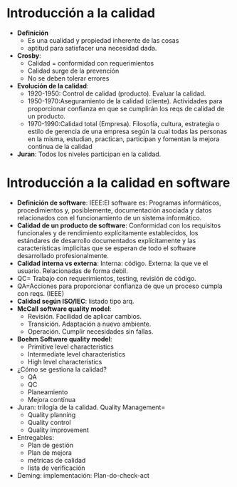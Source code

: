 # Introducción a la calidad
- **Definición**
  - Es una cualidad y propiedad inherente de las cosas
  - aptitud para satisfacer una necesidad dada.
- **Crosby**: 
  - Calidad = conformidad con requerimientos
  - Calidad surge de la prevención
  - No se deben tolerar errores
- **Evolución de la calidad**:
  - 1920-1950: Control de calidad (producto). Evaluar la calidad.
  - 1950-1970:Aseguramiento de la calidad (cliente). Actividades para proporcionar confianza en que se cumplirán los reqs de calidad de un producto.
  - 1970-1990:Calidad total (Empresa). Filosofía, cultura, estrategia o estilo de gerencia de una empresa según la cual todas las personas en la misma, estudian, practican, participan y fomentan la mejora continua de la calidad
- **Juran**: Todos los niveles participan en la calidad.
# Introducción a la calidad en software
- **Definición de software**: IEEE:El software es: Programas informáticos, procedimientos y, posiblemente, documentación asociada y datos relacionados con el funcionamiento de un sistema informático.
- **Calidad de un producto de software**: Conformidad con los requisitos funcionales y de rendimiento explícitamente establecidos, los estándares de desarrollo documentados explícitamente y las características implícitas que se esperan de todo el software desarrollado profesionalmente.
- **Calidad interna vs externa**: Interna: código. Externa: la que ve el usuario. Relacionadas de forma debil.
- QC= Trabajo con requerimientos, testing, revisión de código.
- QA=Acciones para proporcionar confianza de que un proceso cumpla con reqs. (IEEE)
- **Calidad según ISO/IEC**: listado tipo arq.
- **McCall software quality model**:
  - Revisión. Facilidad de aplicar cambios.
  - Transición. Adaptación a nuevo ambiente.
  - Operación. Cumplir necesidades sin fallas.
- **Boehm Software quality model**:
  - Primitive level characteristics
  - Intermediate level characteristics
  - High level characteristics
- ¿Cómo se gestiona la calidad?
  - QA
  - QC
  - Planeamiento
  - Mejora contínua
- Juran: trilogía de la calidad. Quality Management=
  - Quality planning
  - Quality control
  - Quality improvement
- Entregables: 
  - Plan de gestión
  - Plan de mejora
  - métricas de calidad
  - lista de verificación
- Deming: implementación: Plan-do-check-act